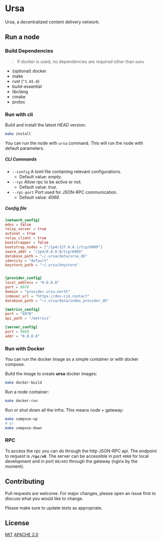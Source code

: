 # Ursa

Ursa, a decentralized content delivery network.

## Run a node

### Build Dependencies

> If docker is used, no dependencies are required other than `make`
- (optional) docker
- make
- rust (`^1.65.0`)
- build-essential
- libclang
- cmake
- protoc

### Run with cli

Build and install the latest *HEAD* version:
```sh
make install
```

You can run the node with `ursa` command. This will run the node with default parameters.

##### CLI Commands
- `--config` A toml file containing relevant configurations.
	- Default value: *empty*. 
- `--rpc` Allow rpc to be active or not.
 	- Default value: *true*.
- `--rpc-port` Port used for JSON-RPC communication.
	- Default value: *4069*.


##### Config file

```toml
[network_config]
mdns = false
relay_server = true
autonat = true
relay_client = true
bootstrapper = false
bootstrap_nodes = ["/ip4/127.0.0.1/tcp/6009"]
swarm_addr = "/ip4/0.0.0.0/tcp/6009"
database_path = "~/.ursa/data/ursa_db"
identity = "default"
keystore_path = "~/.ursa/keystore"


[provider_config]
local_address = "0.0.0.0"
port = 8070
domain = "provider.ursa.earth"
indexer_url = "https://dev.cid.contact"
database_path = "~/.ursa/data/index_provider_db"

[metrics_config]
port = "4070"
api_path = "/metrics"

[server_config]
port = 4069
addr = "0.0.0.0"
```

### Run with Docker

You can run the docker image as a simple container or with docker compose. 

Build the image to create **ursa** docker images: 

```sh
make docker-build
```

Run a node container:
```sh
make docker-run
```

Run or shut down all the infra. This means node + gateway:
```sh
make compose-up
# or
make compose-down
```

### RPC

To access the rpc you can do through the http JSON-RPC api. The endpoint to request is **`/rpc/v0`**. The server can be accessible in port `4060` for local development and in port `80/443` through the gateway (nginx by the moment).

## Contributing
Pull requests are welcome. For major changes, please open an issue first to discuss what you would like to change.

Please make sure to update tests as appropriate.

## License
[MIT](https://github.com/fleek-network/ursa/blob/main/LICENSE-MIT)
[APACHE 2.0](https://github.com/fleek-network/ursa/blob/main/LICENSE-APACHE)
